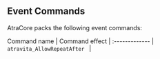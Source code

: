 ## Event Commands

AtraCore packs the following event commands:

Command name | Command effect |
:------------- |
`atravita_AllowRepeatAfter ` |